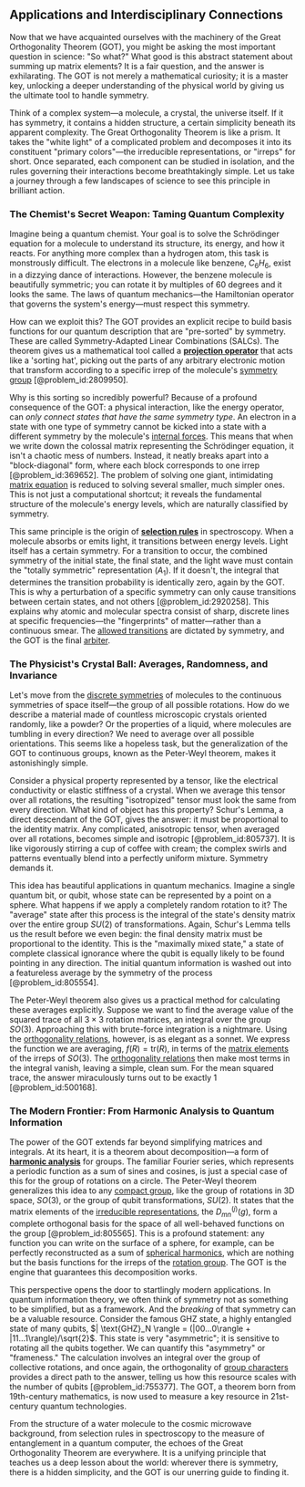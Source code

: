 ## Applications and Interdisciplinary Connections

Now that we have acquainted ourselves with the machinery of the Great Orthogonality Theorem (GOT), you might be asking the most important question in science: "So what?" What good is this abstract statement about summing up matrix elements? It is a fair question, and the answer is exhilarating. The GOT is not merely a mathematical curiosity; it is a master key, unlocking a deeper understanding of the physical world by giving us the ultimate tool to handle symmetry.

Think of a complex system—a molecule, a crystal, the universe itself. If it has symmetry, it contains a hidden structure, a certain simplicity beneath its apparent complexity. The Great Orthogonality Theorem is like a prism. It takes the "white light" of a complicated problem and decomposes it into its constituent "primary colors"—the irreducible representations, or "irreps" for short. Once separated, each component can be studied in isolation, and the rules governing their interactions become breathtakingly simple. Let us take a journey through a few landscapes of science to see this principle in brilliant action.

### The Chemist's Secret Weapon: Taming Quantum Complexity

Imagine being a quantum chemist. Your goal is to solve the Schrödinger equation for a molecule to understand its structure, its energy, and how it reacts. For anything more complex than a hydrogen atom, this task is monstrously difficult. The electrons in a molecule like benzene, $C_6H_6$, exist in a dizzying dance of interactions. However, the benzene molecule is beautifully symmetric; you can rotate it by multiples of 60 degrees and it looks the same. The laws of quantum mechanics—the Hamiltonian operator that governs the system's energy—must respect this symmetry.

How can we exploit this? The GOT provides an explicit recipe to build basis functions for our quantum description that are "pre-sorted" by symmetry. These are called Symmetry-Adapted Linear Combinations (SALCs). The theorem gives us a mathematical tool called a **[projection operator](@article_id:142681)** that acts like a 'sorting hat', picking out the parts of any arbitrary electronic motion that transform according to a specific irrep of the molecule's [symmetry group](@article_id:138068) [@problem_id:2809950].

Why is this sorting so incredibly powerful? Because of a profound consequence of the GOT: a physical interaction, like the energy operator, can *only connect states that have the same symmetry type*. An electron in a state with one type of symmetry cannot be kicked into a state with a different symmetry by the molecule's [internal forces](@article_id:167111). This means that when we write down the colossal matrix representing the Schrödinger equation, it isn't a chaotic mess of numbers. Instead, it neatly breaks apart into a "block-diagonal" form, where each block corresponds to one irrep [@problem_id:369652]. The problem of solving one giant, intimidating [matrix equation](@article_id:204257) is reduced to solving several smaller, much simpler ones. This is not just a computational shortcut; it reveals the fundamental structure of the molecule's energy levels, which are naturally classified by symmetry.

This same principle is the origin of **[selection rules](@article_id:140290)** in spectroscopy. When a molecule absorbs or emits light, it transitions between energy levels. Light itself has a certain symmetry. For a transition to occur, the combined symmetry of the initial state, the final state, and the light wave must contain the "totally symmetric" representation ($A_1$). If it doesn't, the integral that determines the transition probability is identically zero, again by the GOT. This is why a perturbation of a specific symmetry can only cause transitions between certain states, and not others [@problem_id:2920258]. This explains why atomic and molecular spectra consist of sharp, discrete lines at specific frequencies—the "fingerprints" of matter—rather than a continuous smear. The [allowed transitions](@article_id:159524) are dictated by symmetry, and the GOT is the final [arbiter](@article_id:172555).

### The Physicist's Crystal Ball: Averages, Randomness, and Invariance

Let's move from the [discrete symmetries](@article_id:158220) of molecules to the continuous symmetries of space itself—the group of all possible rotations. How do we describe a material made of countless microscopic crystals oriented randomly, like a powder? Or the properties of a liquid, where molecules are tumbling in every direction? We need to average over all possible orientations. This seems like a hopeless task, but the generalization of the GOT to continuous groups, known as the Peter-Weyl theorem, makes it astonishingly simple.

Consider a physical property represented by a tensor, like the electrical conductivity or elastic stiffness of a crystal. When we average this tensor over all rotations, the resulting "isotropized" tensor must look the same from every direction. What kind of object has this property? Schur's Lemma, a direct descendant of the GOT, gives the answer: it must be proportional to the identity matrix. Any complicated, anisotropic tensor, when averaged over all rotations, becomes simple and isotropic [@problem_id:805737]. It is like vigorously stirring a cup of coffee with cream; the complex swirls and patterns eventually blend into a perfectly uniform mixture. Symmetry demands it.

This idea has beautiful applications in quantum mechanics. Imagine a single quantum bit, or qubit, whose state can be represented by a point on a sphere. What happens if we apply a completely random rotation to it? The "average" state after this process is the integral of the state's density matrix over the entire group $SU(2)$ of transformations. Again, Schur's Lemma tells us the result before we even begin: the final density matrix must be proportional to the identity. This is the "maximally mixed state," a state of complete classical ignorance where the qubit is equally likely to be found pointing in any direction. The initial quantum information is washed out into a featureless average by the symmetry of the process [@problem_id:805554].

The Peter-Weyl theorem also gives us a practical method for calculating these averages explicitly. Suppose we want to find the average value of the squared trace of all $3 \times 3$ rotation matrices, an integral over the group $SO(3)$. Approaching this with brute-force integration is a nightmare. Using the [orthogonality relations](@article_id:145046), however, is as elegant as a sonnet. We express the function we are averaging, $f(R) = \text{tr}(R)$, in terms of the [matrix elements](@article_id:186011) of the irreps of $SO(3)$. The [orthogonality relations](@article_id:145046) then make most terms in the integral vanish, leaving a simple, clean sum. For the mean squared trace, the answer miraculously turns out to be exactly 1 [@problem_id:500168].

### The Modern Frontier: From Harmonic Analysis to Quantum Information

The power of the GOT extends far beyond simplifying matrices and integrals. At its heart, it is a theorem about decomposition—a form of **[harmonic analysis](@article_id:198274)** for groups. The familiar Fourier series, which represents a periodic function as a sum of sines and cosines, is just a special case of this for the group of rotations on a circle. The Peter-Weyl theorem generalizes this idea to any [compact group](@article_id:196306), like the group of rotations in 3D space, $SO(3)$, or the group of qubit transformations, $SU(2)$. It states that the matrix elements of the [irreducible representations](@article_id:137690), the $D^{(j)}_{mn}(g)$, form a complete orthogonal basis for the space of all well-behaved functions on the group [@problem_id:805565]. This is a profound statement: any function you can write on the surface of a sphere, for example, can be perfectly reconstructed as a sum of [spherical harmonics](@article_id:155930), which are nothing but the basis functions for the irreps of the [rotation group](@article_id:203918). The GOT is the engine that guarantees this decomposition works.

This perspective opens the door to startlingly modern applications. In quantum information theory, we often think of symmetry not as something to be simplified, but as a framework. And the *breaking* of that symmetry can be a valuable resource. Consider the famous GHZ state, a highly entangled state of many qubits, $| \text{GHZ}_N \rangle = (|00...0\rangle + |11...1\rangle)/\sqrt{2}$. This state is very "asymmetric"; it is sensitive to rotating all the qubits together. We can quantify this "asymmetry" or "frameness." The calculation involves an integral over the group of collective rotations, and once again, the orthogonality of [group characters](@article_id:145003) provides a direct path to the answer, telling us how this resource scales with the number of qubits [@problem_id:755377]. The GOT, a theorem born from 19th-century mathematics, is now used to measure a key resource in 21st-century quantum technologies.

From the structure of a water molecule to the cosmic microwave background, from selection rules in spectroscopy to the measure of entanglement in a quantum computer, the echoes of the Great Orthogonality Theorem are everywhere. It is a unifying principle that teaches us a deep lesson about the world: wherever there is symmetry, there is a hidden simplicity, and the GOT is our unerring guide to finding it.